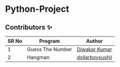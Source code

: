# Python-Project

## Contributors ✨

| SR No | Program          | Author                                                |
| ----- | ---------------- | ----------------------------------------------------- |
| 1     | Guess The Number | [Diwakar Kumar](https://github.com/diwakar1593)       |
| 2     | Hangman          | [dollarboysushil](https://github.com/dollarboysushil) |
